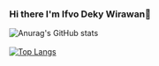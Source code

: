 ### Hi there I'm Ifvo Deky Wirawan👋

<!--
**ifvodeky24/ifvodeky24** is a ✨ _special_ ✨ repository because its `README.md` (this file) appears on your GitHub profile.

Here are some ideas to get you started:

- 🔭 I’m currently working on ...
- 🌱 I’m currently learning ...
- 👯 I’m looking to collaborate on ...
- 🤔 I’m looking for help with ...
- 💬 Ask me about ...
- 📫 How to reach me: ...
- 😄 Pronouns: ...
- ⚡ Fun fact: ...
-->

![Anurag's GitHub stats](https://github-readme-stats.vercel.app/api?username=ifvodeky24&show_icons=true&theme=dark) <br><br>
[![Top Langs](https://github-readme-stats.vercel.app/api/top-langs/?username=ifvodeky24&show_icons=true&theme=dark)](https://github.com/anuraghazra/github-readme-stats)




